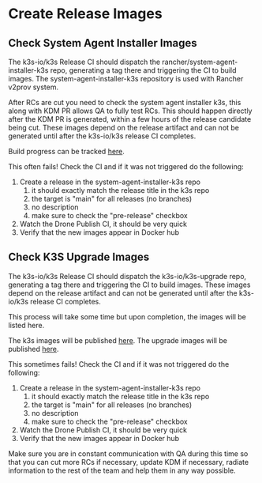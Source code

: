 # Create Release Images

## Check System Agent Installer Images

The k3s-io/k3s Release CI should dispatch the rancher/system-agent-installer-k3s repo, generating a tag there and triggering the CI to build images.
The system-agent-installer-k3s repository is used with Rancher v2prov system.

After RCs are cut you need to check the system agent installer k3s, this along with KDM PR allows QA to fully test RCs.
This should happen directly after the KDM PR is generated, within a few hours of the release candidate being cut.
These images depend on the release artifact and can not be generated until after the k3s-io/k3s release CI completes.

Build progress can be tracked [here](https://hub.docker.com/r/rancher/system-agent-installer-k3s/tags).

This often fails! Check the CI and if it was not triggered do the following: 
1. Create a release in the system-agent-installer-k3s repo
   1. it should exactly match the release title in the k3s repo
   1. the target is "main" for all releases (no branches)
   1. no description
   1. make sure to check the "pre-release" checkbox
1. Watch the Drone Publish CI, it should be very quick
1. Verify that the new images appear in Docker hub

## Check K3S Upgrade Images

The k3s-io/k3s Release CI should dispatch the k3s-io/k3s-upgrade repo, generating a tag there and triggering the CI to build images.
These images depend on the release artifact and can not be generated until after the k3s-io/k3s release CI completes.

This process will take some time but upon completion, the images will be listed here.

The k3s images will be published [here](https://hub.docker.com/r/rancher/k3s).
The upgrade images will be published [here](https://hub.docker.com/r/rancher/k3s-upgrade).

This sometimes fails! Check the CI and if it was not triggered do the following:
1. Create a release in the system-agent-installer-k3s repo
   1. it should exactly match the release title in the k3s repo
   1. the target is "main" for all releases (no branches)
   1. no description
   1. make sure to check the "pre-release" checkbox
1. Watch the Drone Publish CI, it should be very quick
1. Verify that the new images appear in Docker hub

Make sure you are in constant communication with QA during this time so that you can cut more RCs if necessary,
 update KDM if necessary, radiate information to the rest of the team and help them in any way possible.
